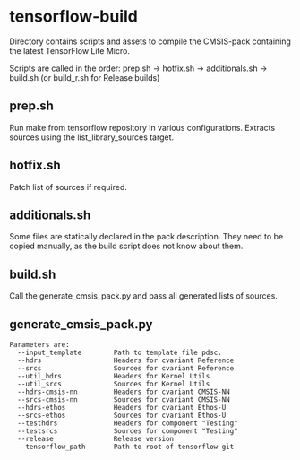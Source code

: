 # tensorflow-build

Directory contains scripts and assets to compile the CMSIS-pack containing the latest TensorFlow Lite Micro. 

Scripts are called in the order:
prep.sh -> hotfix.sh -> additionals.sh -> build.sh (or build_r.sh for Release builds)

## prep.sh
Run make from tensorflow repository in various configurations. Extracts sources using the list_library_sources target.

## hotfix.sh
Patch list of sources if required.

## additionals.sh
Some files are statically declared in the pack description. They need to be copied manually, as the build script does not know about them.

## build.sh
Call the generate_cmsis_pack.py and pass all generated lists of sources.

## generate_cmsis_pack.py 
```
Parameters are:
  --input_template        Path to template file pdsc.
  --hdrs                  Headers for cvariant Reference
  --srcs                  Sources for cvariant Reference
  --util_hdrs             Headers for Kernel Utils
  --util_srcs             Sources for Kernel Utils
  --hdrs-cmsis-nn         Headers for cvariant CMSIS-NN
  --srcs-cmsis-nn         Sources for cvariant CMSIS-NN
  --hdrs-ethos            Headers for cvariant Ethos-U
  --srcs-ethos            Sources for cvariant Ethos-U
  --testhdrs              Headers for component "Testing"
  --testsrcs              Sources for component "Testing"
  --release               Release version
  --tensorflow_path       Path to root of tensorflow git
```
